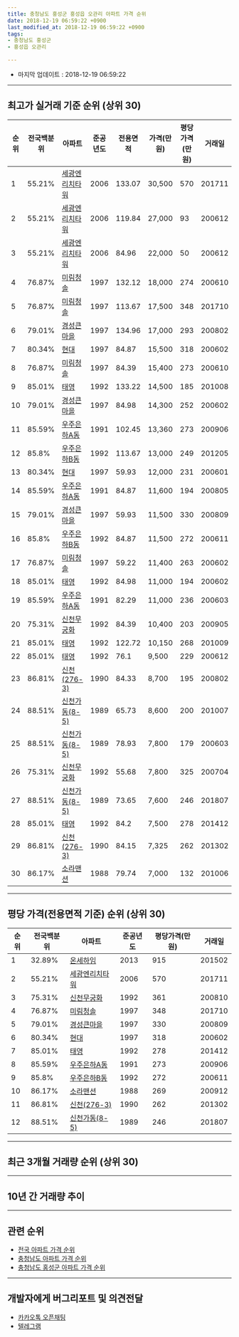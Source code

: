```yaml
---
title: 충청남도 홍성군 홍성읍 오관리 아파트 가격 순위
date: 2018-12-19 06:59:22 +0900
last_modified_at: 2018-12-19 06:59:22 +0900
tags:
- 충청남도 홍성군
- 홍성읍 오관리

---
```


* 마지막 업데이트 : 2018-12-19 06:59:22

---

## 최고가 실거래 기준 순위 (상위 30)


|순위|전국백분위|아파트|준공년도|전용면적|가격(만원)|평당가격(만원)|거래일|
|---|---|---|---|---|---|---|---|
|1|55.21%|[세광엔리치타워](https://search.naver.com/search.naver?query=%EC%B6%A9%EC%B2%AD%EB%82%A8%EB%8F%84+%ED%99%8D%EC%84%B1%EA%B5%B0+%ED%99%8D%EC%84%B1%EC%9D%8D+%EC%98%A4%EA%B4%80%EB%A6%AC+%EC%84%B8%EA%B4%91%EC%97%94%EB%A6%AC%EC%B9%98%ED%83%80%EC%9B%8C)|2006|133.07|30,500|570|201711|
|2|55.21%|[세광엔리치타워](https://search.naver.com/search.naver?query=%EC%B6%A9%EC%B2%AD%EB%82%A8%EB%8F%84+%ED%99%8D%EC%84%B1%EA%B5%B0+%ED%99%8D%EC%84%B1%EC%9D%8D+%EC%98%A4%EA%B4%80%EB%A6%AC+%EC%84%B8%EA%B4%91%EC%97%94%EB%A6%AC%EC%B9%98%ED%83%80%EC%9B%8C)|2006|119.84|27,000|93|200612|
|3|55.21%|[세광엔리치타워](https://search.naver.com/search.naver?query=%EC%B6%A9%EC%B2%AD%EB%82%A8%EB%8F%84+%ED%99%8D%EC%84%B1%EA%B5%B0+%ED%99%8D%EC%84%B1%EC%9D%8D+%EC%98%A4%EA%B4%80%EB%A6%AC+%EC%84%B8%EA%B4%91%EC%97%94%EB%A6%AC%EC%B9%98%ED%83%80%EC%9B%8C)|2006|84.96|22,000|50|200612|
|4|76.87%|[미림청솔](https://search.naver.com/search.naver?query=%EC%B6%A9%EC%B2%AD%EB%82%A8%EB%8F%84+%ED%99%8D%EC%84%B1%EA%B5%B0+%ED%99%8D%EC%84%B1%EC%9D%8D+%EC%98%A4%EA%B4%80%EB%A6%AC+%EB%AF%B8%EB%A6%BC%EC%B2%AD%EC%86%94)|1997|132.12|18,000|274|200610|
|5|76.87%|[미림청솔](https://search.naver.com/search.naver?query=%EC%B6%A9%EC%B2%AD%EB%82%A8%EB%8F%84+%ED%99%8D%EC%84%B1%EA%B5%B0+%ED%99%8D%EC%84%B1%EC%9D%8D+%EC%98%A4%EA%B4%80%EB%A6%AC+%EB%AF%B8%EB%A6%BC%EC%B2%AD%EC%86%94)|1997|113.67|17,500|348|201710|
|6|79.01%|[경성큰마을](https://search.naver.com/search.naver?query=%EC%B6%A9%EC%B2%AD%EB%82%A8%EB%8F%84+%ED%99%8D%EC%84%B1%EA%B5%B0+%ED%99%8D%EC%84%B1%EC%9D%8D+%EC%98%A4%EA%B4%80%EB%A6%AC+%EA%B2%BD%EC%84%B1%ED%81%B0%EB%A7%88%EC%9D%84)|1997|134.96|17,000|293|200802|
|7|80.34%|[현대](https://search.naver.com/search.naver?query=%EC%B6%A9%EC%B2%AD%EB%82%A8%EB%8F%84+%ED%99%8D%EC%84%B1%EA%B5%B0+%ED%99%8D%EC%84%B1%EC%9D%8D+%EC%98%A4%EA%B4%80%EB%A6%AC+%ED%98%84%EB%8C%80)|1997|84.87|15,500|318|200602|
|8|76.87%|[미림청솔](https://search.naver.com/search.naver?query=%EC%B6%A9%EC%B2%AD%EB%82%A8%EB%8F%84+%ED%99%8D%EC%84%B1%EA%B5%B0+%ED%99%8D%EC%84%B1%EC%9D%8D+%EC%98%A4%EA%B4%80%EB%A6%AC+%EB%AF%B8%EB%A6%BC%EC%B2%AD%EC%86%94)|1997|84.39|15,400|273|200610|
|9|85.01%|[태영](https://search.naver.com/search.naver?query=%EC%B6%A9%EC%B2%AD%EB%82%A8%EB%8F%84+%ED%99%8D%EC%84%B1%EA%B5%B0+%ED%99%8D%EC%84%B1%EC%9D%8D+%EC%98%A4%EA%B4%80%EB%A6%AC+%ED%83%9C%EC%98%81)|1992|133.22|14,500|185|201008|
|10|79.01%|[경성큰마을](https://search.naver.com/search.naver?query=%EC%B6%A9%EC%B2%AD%EB%82%A8%EB%8F%84+%ED%99%8D%EC%84%B1%EA%B5%B0+%ED%99%8D%EC%84%B1%EC%9D%8D+%EC%98%A4%EA%B4%80%EB%A6%AC+%EA%B2%BD%EC%84%B1%ED%81%B0%EB%A7%88%EC%9D%84)|1997|84.98|14,300|252|200602|
|11|85.59%|[우주은하A동](https://search.naver.com/search.naver?query=%EC%B6%A9%EC%B2%AD%EB%82%A8%EB%8F%84+%ED%99%8D%EC%84%B1%EA%B5%B0+%ED%99%8D%EC%84%B1%EC%9D%8D+%EC%98%A4%EA%B4%80%EB%A6%AC+%EC%9A%B0%EC%A3%BC%EC%9D%80%ED%95%98A%EB%8F%99)|1991|102.45|13,360|273|200906|
|12|85.8%|[우주은하B동](https://search.naver.com/search.naver?query=%EC%B6%A9%EC%B2%AD%EB%82%A8%EB%8F%84+%ED%99%8D%EC%84%B1%EA%B5%B0+%ED%99%8D%EC%84%B1%EC%9D%8D+%EC%98%A4%EA%B4%80%EB%A6%AC+%EC%9A%B0%EC%A3%BC%EC%9D%80%ED%95%98B%EB%8F%99)|1992|113.67|13,000|249|201205|
|13|80.34%|[현대](https://search.naver.com/search.naver?query=%EC%B6%A9%EC%B2%AD%EB%82%A8%EB%8F%84+%ED%99%8D%EC%84%B1%EA%B5%B0+%ED%99%8D%EC%84%B1%EC%9D%8D+%EC%98%A4%EA%B4%80%EB%A6%AC+%ED%98%84%EB%8C%80)|1997|59.93|12,000|231|200601|
|14|85.59%|[우주은하A동](https://search.naver.com/search.naver?query=%EC%B6%A9%EC%B2%AD%EB%82%A8%EB%8F%84+%ED%99%8D%EC%84%B1%EA%B5%B0+%ED%99%8D%EC%84%B1%EC%9D%8D+%EC%98%A4%EA%B4%80%EB%A6%AC+%EC%9A%B0%EC%A3%BC%EC%9D%80%ED%95%98A%EB%8F%99)|1991|84.87|11,600|194|200805|
|15|79.01%|[경성큰마을](https://search.naver.com/search.naver?query=%EC%B6%A9%EC%B2%AD%EB%82%A8%EB%8F%84+%ED%99%8D%EC%84%B1%EA%B5%B0+%ED%99%8D%EC%84%B1%EC%9D%8D+%EC%98%A4%EA%B4%80%EB%A6%AC+%EA%B2%BD%EC%84%B1%ED%81%B0%EB%A7%88%EC%9D%84)|1997|59.93|11,500|330|200809|
|16|85.8%|[우주은하B동](https://search.naver.com/search.naver?query=%EC%B6%A9%EC%B2%AD%EB%82%A8%EB%8F%84+%ED%99%8D%EC%84%B1%EA%B5%B0+%ED%99%8D%EC%84%B1%EC%9D%8D+%EC%98%A4%EA%B4%80%EB%A6%AC+%EC%9A%B0%EC%A3%BC%EC%9D%80%ED%95%98B%EB%8F%99)|1992|84.87|11,500|272|200611|
|17|76.87%|[미림청솔](https://search.naver.com/search.naver?query=%EC%B6%A9%EC%B2%AD%EB%82%A8%EB%8F%84+%ED%99%8D%EC%84%B1%EA%B5%B0+%ED%99%8D%EC%84%B1%EC%9D%8D+%EC%98%A4%EA%B4%80%EB%A6%AC+%EB%AF%B8%EB%A6%BC%EC%B2%AD%EC%86%94)|1997|59.22|11,400|263|200602|
|18|85.01%|[태영](https://search.naver.com/search.naver?query=%EC%B6%A9%EC%B2%AD%EB%82%A8%EB%8F%84+%ED%99%8D%EC%84%B1%EA%B5%B0+%ED%99%8D%EC%84%B1%EC%9D%8D+%EC%98%A4%EA%B4%80%EB%A6%AC+%ED%83%9C%EC%98%81)|1992|84.98|11,000|194|200602|
|19|85.59%|[우주은하A동](https://search.naver.com/search.naver?query=%EC%B6%A9%EC%B2%AD%EB%82%A8%EB%8F%84+%ED%99%8D%EC%84%B1%EA%B5%B0+%ED%99%8D%EC%84%B1%EC%9D%8D+%EC%98%A4%EA%B4%80%EB%A6%AC+%EC%9A%B0%EC%A3%BC%EC%9D%80%ED%95%98A%EB%8F%99)|1991|82.29|11,000|236|200603|
|20|75.31%|[신천무궁화](https://search.naver.com/search.naver?query=%EC%B6%A9%EC%B2%AD%EB%82%A8%EB%8F%84+%ED%99%8D%EC%84%B1%EA%B5%B0+%ED%99%8D%EC%84%B1%EC%9D%8D+%EC%98%A4%EA%B4%80%EB%A6%AC+%EC%8B%A0%EC%B2%9C%EB%AC%B4%EA%B6%81%ED%99%94)|1992|84.39|10,400|203|200905|
|21|85.01%|[태영](https://search.naver.com/search.naver?query=%EC%B6%A9%EC%B2%AD%EB%82%A8%EB%8F%84+%ED%99%8D%EC%84%B1%EA%B5%B0+%ED%99%8D%EC%84%B1%EC%9D%8D+%EC%98%A4%EA%B4%80%EB%A6%AC+%ED%83%9C%EC%98%81)|1992|122.72|10,150|268|201009|
|22|85.01%|[태영](https://search.naver.com/search.naver?query=%EC%B6%A9%EC%B2%AD%EB%82%A8%EB%8F%84+%ED%99%8D%EC%84%B1%EA%B5%B0+%ED%99%8D%EC%84%B1%EC%9D%8D+%EC%98%A4%EA%B4%80%EB%A6%AC+%ED%83%9C%EC%98%81)|1992|76.1|9,500|229|200612|
|23|86.81%|[신천(276-3)](https://search.naver.com/search.naver?query=%EC%B6%A9%EC%B2%AD%EB%82%A8%EB%8F%84+%ED%99%8D%EC%84%B1%EA%B5%B0+%ED%99%8D%EC%84%B1%EC%9D%8D+%EC%98%A4%EA%B4%80%EB%A6%AC+%EC%8B%A0%EC%B2%9C%28276-3%29)|1990|84.33|8,700|195|200802|
|24|88.51%|[신천가동(8-5)](https://search.naver.com/search.naver?query=%EC%B6%A9%EC%B2%AD%EB%82%A8%EB%8F%84+%ED%99%8D%EC%84%B1%EA%B5%B0+%ED%99%8D%EC%84%B1%EC%9D%8D+%EC%98%A4%EA%B4%80%EB%A6%AC+%EC%8B%A0%EC%B2%9C%EA%B0%80%EB%8F%99%288-5%29)|1989|65.73|8,600|200|201007|
|25|88.51%|[신천가동(8-5)](https://search.naver.com/search.naver?query=%EC%B6%A9%EC%B2%AD%EB%82%A8%EB%8F%84+%ED%99%8D%EC%84%B1%EA%B5%B0+%ED%99%8D%EC%84%B1%EC%9D%8D+%EC%98%A4%EA%B4%80%EB%A6%AC+%EC%8B%A0%EC%B2%9C%EA%B0%80%EB%8F%99%288-5%29)|1989|78.93|7,800|179|200603|
|26|75.31%|[신천무궁화](https://search.naver.com/search.naver?query=%EC%B6%A9%EC%B2%AD%EB%82%A8%EB%8F%84+%ED%99%8D%EC%84%B1%EA%B5%B0+%ED%99%8D%EC%84%B1%EC%9D%8D+%EC%98%A4%EA%B4%80%EB%A6%AC+%EC%8B%A0%EC%B2%9C%EB%AC%B4%EA%B6%81%ED%99%94)|1992|55.68|7,800|325|200704|
|27|88.51%|[신천가동(8-5)](https://search.naver.com/search.naver?query=%EC%B6%A9%EC%B2%AD%EB%82%A8%EB%8F%84+%ED%99%8D%EC%84%B1%EA%B5%B0+%ED%99%8D%EC%84%B1%EC%9D%8D+%EC%98%A4%EA%B4%80%EB%A6%AC+%EC%8B%A0%EC%B2%9C%EA%B0%80%EB%8F%99%288-5%29)|1989|73.65|7,600|246|201807|
|28|85.01%|[태영](https://search.naver.com/search.naver?query=%EC%B6%A9%EC%B2%AD%EB%82%A8%EB%8F%84+%ED%99%8D%EC%84%B1%EA%B5%B0+%ED%99%8D%EC%84%B1%EC%9D%8D+%EC%98%A4%EA%B4%80%EB%A6%AC+%ED%83%9C%EC%98%81)|1992|84.2|7,500|278|201412|
|29|86.81%|[신천(276-3)](https://search.naver.com/search.naver?query=%EC%B6%A9%EC%B2%AD%EB%82%A8%EB%8F%84+%ED%99%8D%EC%84%B1%EA%B5%B0+%ED%99%8D%EC%84%B1%EC%9D%8D+%EC%98%A4%EA%B4%80%EB%A6%AC+%EC%8B%A0%EC%B2%9C%28276-3%29)|1990|84.15|7,325|262|201302|
|30|86.17%|[소라맨션](https://search.naver.com/search.naver?query=%EC%B6%A9%EC%B2%AD%EB%82%A8%EB%8F%84+%ED%99%8D%EC%84%B1%EA%B5%B0+%ED%99%8D%EC%84%B1%EC%9D%8D+%EC%98%A4%EA%B4%80%EB%A6%AC+%EC%86%8C%EB%9D%BC%EB%A7%A8%EC%85%98)|1988|79.74|7,000|132|201006|


---

## 평당 가격(전용면적 기준) 순위 (상위 30)


|순위|전국백분위|아파트|준공년도|평당가격(만원)|거래일|
|---|---|---|---|---|---|
|1|32.89%|[온세하임](https://search.naver.com/search.naver?query=%EC%B6%A9%EC%B2%AD%EB%82%A8%EB%8F%84+%ED%99%8D%EC%84%B1%EA%B5%B0+%ED%99%8D%EC%84%B1%EC%9D%8D+%EC%98%A4%EA%B4%80%EB%A6%AC+%EC%98%A8%EC%84%B8%ED%95%98%EC%9E%84)|2013|915|201502|
|2|55.21%|[세광엔리치타워](https://search.naver.com/search.naver?query=%EC%B6%A9%EC%B2%AD%EB%82%A8%EB%8F%84+%ED%99%8D%EC%84%B1%EA%B5%B0+%ED%99%8D%EC%84%B1%EC%9D%8D+%EC%98%A4%EA%B4%80%EB%A6%AC+%EC%84%B8%EA%B4%91%EC%97%94%EB%A6%AC%EC%B9%98%ED%83%80%EC%9B%8C)|2006|570|201711|
|3|75.31%|[신천무궁화](https://search.naver.com/search.naver?query=%EC%B6%A9%EC%B2%AD%EB%82%A8%EB%8F%84+%ED%99%8D%EC%84%B1%EA%B5%B0+%ED%99%8D%EC%84%B1%EC%9D%8D+%EC%98%A4%EA%B4%80%EB%A6%AC+%EC%8B%A0%EC%B2%9C%EB%AC%B4%EA%B6%81%ED%99%94)|1992|361|200810|
|4|76.87%|[미림청솔](https://search.naver.com/search.naver?query=%EC%B6%A9%EC%B2%AD%EB%82%A8%EB%8F%84+%ED%99%8D%EC%84%B1%EA%B5%B0+%ED%99%8D%EC%84%B1%EC%9D%8D+%EC%98%A4%EA%B4%80%EB%A6%AC+%EB%AF%B8%EB%A6%BC%EC%B2%AD%EC%86%94)|1997|348|201710|
|5|79.01%|[경성큰마을](https://search.naver.com/search.naver?query=%EC%B6%A9%EC%B2%AD%EB%82%A8%EB%8F%84+%ED%99%8D%EC%84%B1%EA%B5%B0+%ED%99%8D%EC%84%B1%EC%9D%8D+%EC%98%A4%EA%B4%80%EB%A6%AC+%EA%B2%BD%EC%84%B1%ED%81%B0%EB%A7%88%EC%9D%84)|1997|330|200809|
|6|80.34%|[현대](https://search.naver.com/search.naver?query=%EC%B6%A9%EC%B2%AD%EB%82%A8%EB%8F%84+%ED%99%8D%EC%84%B1%EA%B5%B0+%ED%99%8D%EC%84%B1%EC%9D%8D+%EC%98%A4%EA%B4%80%EB%A6%AC+%ED%98%84%EB%8C%80)|1997|318|200602|
|7|85.01%|[태영](https://search.naver.com/search.naver?query=%EC%B6%A9%EC%B2%AD%EB%82%A8%EB%8F%84+%ED%99%8D%EC%84%B1%EA%B5%B0+%ED%99%8D%EC%84%B1%EC%9D%8D+%EC%98%A4%EA%B4%80%EB%A6%AC+%ED%83%9C%EC%98%81)|1992|278|201412|
|8|85.59%|[우주은하A동](https://search.naver.com/search.naver?query=%EC%B6%A9%EC%B2%AD%EB%82%A8%EB%8F%84+%ED%99%8D%EC%84%B1%EA%B5%B0+%ED%99%8D%EC%84%B1%EC%9D%8D+%EC%98%A4%EA%B4%80%EB%A6%AC+%EC%9A%B0%EC%A3%BC%EC%9D%80%ED%95%98A%EB%8F%99)|1991|273|200906|
|9|85.8%|[우주은하B동](https://search.naver.com/search.naver?query=%EC%B6%A9%EC%B2%AD%EB%82%A8%EB%8F%84+%ED%99%8D%EC%84%B1%EA%B5%B0+%ED%99%8D%EC%84%B1%EC%9D%8D+%EC%98%A4%EA%B4%80%EB%A6%AC+%EC%9A%B0%EC%A3%BC%EC%9D%80%ED%95%98B%EB%8F%99)|1992|272|200611|
|10|86.17%|[소라맨션](https://search.naver.com/search.naver?query=%EC%B6%A9%EC%B2%AD%EB%82%A8%EB%8F%84+%ED%99%8D%EC%84%B1%EA%B5%B0+%ED%99%8D%EC%84%B1%EC%9D%8D+%EC%98%A4%EA%B4%80%EB%A6%AC+%EC%86%8C%EB%9D%BC%EB%A7%A8%EC%85%98)|1988|269|200912|
|11|86.81%|[신천(276-3)](https://search.naver.com/search.naver?query=%EC%B6%A9%EC%B2%AD%EB%82%A8%EB%8F%84+%ED%99%8D%EC%84%B1%EA%B5%B0+%ED%99%8D%EC%84%B1%EC%9D%8D+%EC%98%A4%EA%B4%80%EB%A6%AC+%EC%8B%A0%EC%B2%9C%28276-3%29)|1990|262|201302|
|12|88.51%|[신천가동(8-5)](https://search.naver.com/search.naver?query=%EC%B6%A9%EC%B2%AD%EB%82%A8%EB%8F%84+%ED%99%8D%EC%84%B1%EA%B5%B0+%ED%99%8D%EC%84%B1%EC%9D%8D+%EC%98%A4%EA%B4%80%EB%A6%AC+%EC%8B%A0%EC%B2%9C%EA%B0%80%EB%8F%99%288-5%29)|1989|246|201807|


---

## 최근 3개월 거래량 순위 (상위 30)


<div style="width:100%;">
    <canvas id="deal_count_ranking" height="250"></canvas>
</div>


<script>
new Chart(document.getElementById("deal_count_ranking"), {
    type: 'horizontalBar',
    data: {
        labels: ['미림청솔', '세광엔리치타워', '현대', '우주은하A동', '신천가동(8-5)'],
        datasets: [{
            label: '실거래 수',
            data: [5, 3, 1, 1, 1],
            borderColor: "rgba(255, 0, 128, 1)",
            backgroundColor: "rgba(255, 0, 128, 0.5)",
            fill: false,
        }]
    },
    options: {
        responsive: true,
        title: {
            display: true,
            text: '최근 3개월 거래량 순위'
        },
        tooltips: {
            mode: 'index',
            intersect: false,
            callbacks: {
                title: function(tooltipItems, data) {
                    return "실거래 수:";
                },
                label: function(tooltipItem, data) {
                    return data.labels[tooltipItem.index] + ": " + tooltipItem.xLabel;
                }
            }
        },
        hover: {
            mode: 'nearest',
            intersect: true
        },
        scales: {
            xAxes: [{
                display: true,
                scaleLabel: {
                    display: true,
                    labelString: '실거래 수'
                },
                ticks: {
                    suggestedMin: 0,
                }
            }],
            yAxes: [{
                display: true,
                ticks: {
                    autoSkip: false,
                    callback: function(value, index, values) {
                        if (value.length > 15)
                            return value.substr(0, 13) + "...";
                        else
                            return value;
                    }
                },
                scaleLabel: {
                    display: false,
                }
            }]
        }
    }
});

</script>


---

## 10년 간 거래량 추이


<div style="width:100%;">
    <canvas id="deal_progress" height="250"></canvas>
</div>

<script>
new Chart(document.getElementById("deal_progress"), {
    type: 'line',
    data: {
        labels: ['200812','200901','200902','200903','200904','200905','200906','200907','200908','200909','200910','200911','200912','201001','201002','201003','201004','201005','201006','201007','201008','201009','201010','201011','201012','201101','201102','201103','201104','201105','201106','201107','201108','201109','201110','201111','201112','201201','201202','201203','201204','201205','201206','201207','201208','201209','201210','201211','201212','201301','201302','201303','201304','201305','201306','201307','201308','201309','201310','201311','201312','201401','201402','201403','201404','201405','201406','201407','201408','201409','201410','201411','201412','201501','201502','201503','201504','201505','201506','201507','201508','201509','201510','201511','201512','201601','201602','201603','201604','201605','201606','201607','201608','201609','201610','201611','201612','201701','201702','201703','201704','201705','201706','201707','201708','201709','201710','201711','201712','201801','201802','201803','201804','201805','201806','201807','201808','201809','201810','201811','201812'],
        datasets: [{
            label: '실거래 수',
            pointRadius: 1,
            data: [5, 7, 9, 5, 5, 10, 20, 6, 8, 7, 5, 4, 7, 9, 6, 10, 7, 6, 5, 5, 11, 9, 11, 3, 9, 12, 5, 5, 13, 7, 5, 3, 9, 10, 5, 10, 6, 5, 6, 8, 12, 10, 4, 5, 9, 4, 11, 12, 7, 7, 13, 14, 6, 4, 8, 4, 6, 10, 9, 4, 3, 5, 7, 6, 9, 6, 7, 3, 5, 7, 9, 5, 11, 9, 11, 11, 6, 6, 7, 10, 8, 8, 3, 9, 8, 4, 5, 10, 9, 9, 7, 6, 5, 12, 15, 9, 3, 4, 6, 10, 5, 7, 5, 6, 4, 7, 8, 7, 8, 11, 9, 8, 11, 12, 10, 5, 6, 5, 4, 4, 3],
            borderColor: "rgba(255, 201, 14, 1)",
            backgroundColor: "rgba(255, 201, 14, 0.5)",
            fill: true,
        }]
    },
    options: {
        responsive: true,
        title: {
            display: true,
            text: '10년간 거래량 추이'
        },
        tooltips: {
            mode: 'index',
            intersect: false,
        },
        hover: {
            mode: 'nearest',
            intersect: true
        },
        scales: {
            xAxes: [{
                display: true,
                scaleLabel: {
                    display: true,
                    labelString: '년/월'
                }
            }],
            yAxes: [{
                display: true,
                ticks: {
                    suggestedMin: 0,
                },
                scaleLabel: {
                    display: true,
                    labelString: '실거래 수'
                }
            }]
        }
    }
});

</script>


---

## 관련 순위

- [전국 아파트 가격 순위](https://inasie.github.io/apt-ranking/전국)
- [충청남도 아파트 가격 순위](https://inasie.github.io/apt-ranking/충청남도)
- [충청남도 홍성군 아파트 가격 순위](https://inasie.github.io/apt-ranking/충청남도-홍성군)


---

## 개발자에게 버그리포트 및 의견전달

- [카카오톡 오픈채팅](https://open.kakao.com/o/gLJUAP4)
- [텔레그램](https://t.me/inasie)

